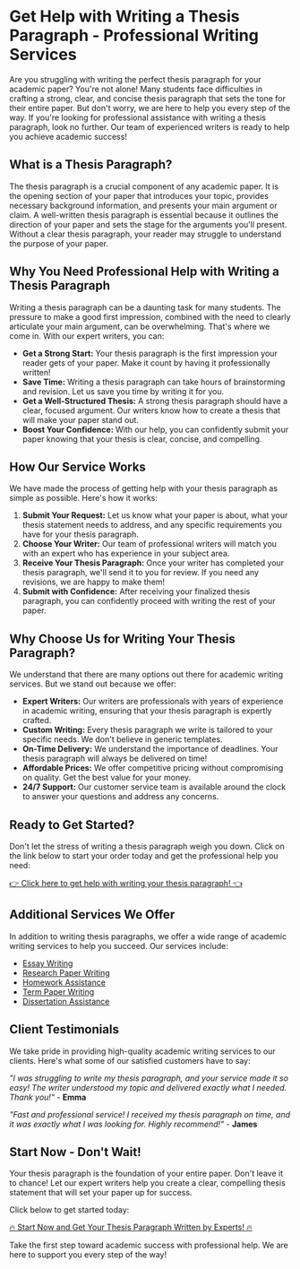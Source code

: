# Get Help with Writing a Thesis Paragraph - Professional Writing Services

Are you struggling with writing the perfect thesis paragraph for your academic paper? You're not alone! Many students face difficulties in crafting a strong, clear, and concise thesis paragraph that sets the tone for their entire paper. But don't worry, we are here to help you every step of the way. If you're looking for professional assistance with writing a thesis paragraph, look no further. Our team of experienced writers is ready to help you achieve academic success!

## What is a Thesis Paragraph?

The thesis paragraph is a crucial component of any academic paper. It is the opening section of your paper that introduces your topic, provides necessary background information, and presents your main argument or claim. A well-written thesis paragraph is essential because it outlines the direction of your paper and sets the stage for the arguments you'll present. Without a clear thesis paragraph, your reader may struggle to understand the purpose of your paper.

## Why You Need Professional Help with Writing a Thesis Paragraph

Writing a thesis paragraph can be a daunting task for many students. The pressure to make a good first impression, combined with the need to clearly articulate your main argument, can be overwhelming. That's where we come in. With our expert writers, you can:

- **Get a Strong Start:** Your thesis paragraph is the first impression your reader gets of your paper. Make it count by having it professionally written!
- **Save Time:** Writing a thesis paragraph can take hours of brainstorming and revision. Let us save you time by writing it for you.
- **Get a Well-Structured Thesis:** A strong thesis paragraph should have a clear, focused argument. Our writers know how to create a thesis that will make your paper stand out.
- **Boost Your Confidence:** With our help, you can confidently submit your paper knowing that your thesis is clear, concise, and compelling.

## How Our Service Works

We have made the process of getting help with your thesis paragraph as simple as possible. Here's how it works:

1. **Submit Your Request:** Let us know what your paper is about, what your thesis statement needs to address, and any specific requirements you have for your thesis paragraph.
2. **Choose Your Writer:** Our team of professional writers will match you with an expert who has experience in your subject area.
3. **Receive Your Thesis Paragraph:** Once your writer has completed your thesis paragraph, we'll send it to you for review. If you need any revisions, we are happy to make them!
4. **Submit with Confidence:** After receiving your finalized thesis paragraph, you can confidently proceed with writing the rest of your paper.

## Why Choose Us for Writing Your Thesis Paragraph?

We understand that there are many options out there for academic writing services. But we stand out because we offer:

- **Expert Writers:** Our writers are professionals with years of experience in academic writing, ensuring that your thesis paragraph is expertly crafted.
- **Custom Writing:** Every thesis paragraph we write is tailored to your specific needs. We don't believe in generic templates.
- **On-Time Delivery:** We understand the importance of deadlines. Your thesis paragraph will always be delivered on time!
- **Affordable Prices:** We offer competitive pricing without compromising on quality. Get the best value for your money.
- **24/7 Support:** Our customer service team is available around the clock to answer your questions and address any concerns.

## Ready to Get Started?

Don't let the stress of writing a thesis paragraph weigh you down. Click on the link below to start your order today and get the professional help you need:

[👉 Click here to get help with writing your thesis paragraph! 👈](https://tinyurl.com/topessay?keyword=writing+a+thesis+paragraph)
## Additional Services We Offer

In addition to writing thesis paragraphs, we offer a wide range of academic writing services to help you succeed. Our services include:

- [Essay Writing](https://tinyurl.com/topessay?keyword=writing+a+thesis+paragraph)
- [Research Paper Writing](https://tinyurl.com/topessay?keyword=writing+a+thesis+paragraph)
- [Homework Assistance](https://tinyurl.com/topessay?keyword=writing+a+thesis+paragraph)
- [Term Paper Writing](https://tinyurl.com/topessay?keyword=writing+a+thesis+paragraph)
- [Dissertation Assistance](https://tinyurl.com/topessay?keyword=writing+a+thesis+paragraph)

## Client Testimonials

We take pride in providing high-quality academic writing services to our clients. Here's what some of our satisfied customers have to say:

_"I was struggling to write my thesis paragraph, and your service made it so easy! The writer understood my topic and delivered exactly what I needed. Thank you!"_ - **Emma**

_"Fast and professional service! I received my thesis paragraph on time, and it was exactly what I was looking for. Highly recommend!"_ - **James**

## Start Now - Don't Wait!

Your thesis paragraph is the foundation of your entire paper. Don't leave it to chance! Let our expert writers help you create a clear, compelling thesis statement that will set your paper up for success.

Click below to get started today:

[🔥 Start Now and Get Your Thesis Paragraph Written by Experts! 🔥](https://tinyurl.com/topessay?keyword=writing+a+thesis+paragraph)

Take the first step toward academic success with professional help. We are here to support you every step of the way!
